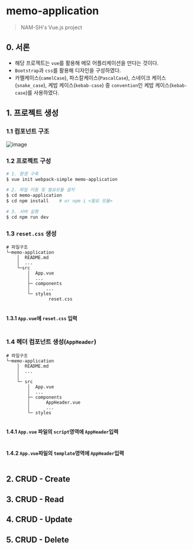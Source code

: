 # memo-application

> NAM-SH's Vue.js project



## 0. 서론

- 해당 프로젝트는 `vue`를 활용해 메모 어플리케이션을 만다는 것이다.
- `Bootstrap`과 `css`를 활용해 디자인을 구성하였다.
- 카멜케이스(`camelCase`), 파스칼케이스(`PascalCase`), 스네이크 케이스(`snake_case`), 케밥 케이스(`kebab-case`) 중 `convention`인 케밥 케이스(`kebab-case`)를 사용하였다.





## 1. 프로젝트 생성

### 1.1 컴포넌트 구조

![image](https://user-images.githubusercontent.com/50367487/69913110-02de2c80-1477-11ea-8531-7dd631115c06.png)



### 1.2 프로젝트 구성

```bash
# 1. 환경 구축
$ vue init webpack-simple memo-application

# 2. 파일 이동 및 필요모듈 설치
$ cd memo-application
$ cd npm install 	# or npm i <필요 모듈>

# 3. 서버 실행
$ cd npm run dev
```



### 1.3 `reset.css` 생성

```
# 파일구조
└─memo-application
    │  README.md
    │  ...               
    └─src
        │  App.vue
        │  ...
        ├─ components
        │      ...
        └─ styles
                reset.css
```

```css

```

#### 1.3.1 `App.vue`에 `reset.css` 입력

```vue

```



### 1.4 헤더 컴포넌트 생성(`AppHeader`)

```
# 파일구조
└─memo-application
    │  README.md
    │  ...
    │                      
    └─ src
        │  App.vue
        │  ... 
        ├─ components
        │      AppHeader.vue
        │      ...
        └─ styles
```

```vue

```

#### 1.4.1 `App.vue` 파일의 `script`영역에  `AppHeader`입력

```vue

```

#### 1.4.2 `App.vue`파일의 `template`영역에 `AppHeader`입력

```vue

```





## 2. CRUD - Create



## 3. CRUD - Read



## 4. CRUD - Update



## 5. CRUD - Delete